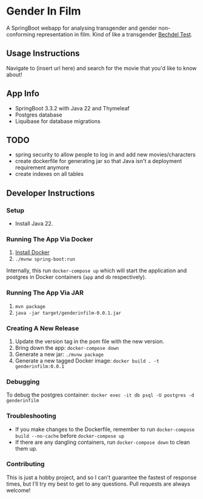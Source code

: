 # Gender In Film

A SpringBoot webapp for analysing transgender and gender non-conforming representation in film.
Kind of like a transgender [Bechdel Test](https://bechdeltest.com/).


## Usage Instructions
Navigate to (insert url here) and search for the movie that you'd like to know about!


## App Info
- SpringBoot 3.3.2 with Java 22 and Thymeleaf
- Postgres database
- Liquibase for database migrations


## TODO
- spring security to allow people to log in and add new movies/characters
- create dockerfile for generating jar so that Java isn't a deployment requirement anymore
- create indexes on all tables


## Developer Instructions


### Setup
- Install Java 22.


### Running The App Via Docker
1. [Install Docker](https://www.docker.com/)
2. `./mvnw spring-boot:run`

Internally, this run `docker-compose up` which will start the application and postgres in Docker containers
(`app` and `db` respectively).


### Running The App Via JAR
1. `mvn package`
2. `java -jar target/genderinfilm-0.0.1.jar`


### Creating A New Release
1. Update the version tag in the pom file with the new version.
2. Bring down the app: `docker-compose down`
3. Generate a new jar: `./mvnw package`
4. Generate a new tagged Docker image: `docker build . -t genderinfilm:0.0.1`


### Debugging

To debug the postgres container: `docker exec -it db psql -U postgres -d genderinfilm`


### Troubleshooting

- If you make changes to the Dockerfile, remember to run `docker-compose build --no-cache` before `docker-compose up`
- If there are any dangling containers, run `docker-compose down` to clean them up.


### Contributing

This is just a hobby project, and so I can't guarantee the fastest of response times, but I'll try my best to
get to any questions. Pull requests are always welcome!
